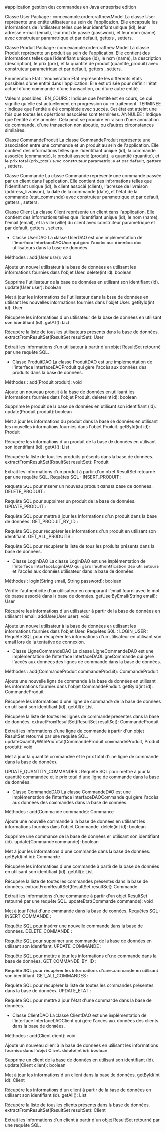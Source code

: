 #application gestion des commandes en Java entreprise edition

Classe User
Package : com.example.ordercraftnew.Model
La classe User représente une entité utilisateur au sein de l'application. Elle encapsule les informations de l'utilisateur telles que leur identifiant unique (id), leur adresse e-mail (email), leur mot de passe (password), et leur nom (name) avec construteur parametrique et par default, getters , setters.


Classe Produit
Package : com.example.ordercraftnew.Model
La classe Produit représente un produit au sein de l'application. Elle contient des informations telles que l'identifiant unique (id), le nom (name), la description (description), le prix (prix), et la quantité de produit (quantite_produit) avec construteur parametrique et par default, getters , setters.


Enumération Etat
L'énumération Etat représente les différents états possibles d'une entité dans l'application. Elle est utilisée pour définir l'état actuel d'une commande, d'une transaction, ou d'une autre entité.

Valeurs possibles :
EN_COURS :
Indique que l'entité est en cours, ce qui signifie qu'elle est actuellement en progression ou en traitement.
TERMINEE :
Indique que l'entité a été complétée avec succès. Cet état est atteint une fois que toutes les opérations associées sont terminées.
ANNULEE :
Indique que l'entité a été annulée. Cela peut se produire en raison d'une annulation de commande, d'une transaction non aboutie, ou d'autres circonstances similaires.

Classe CommandeProduit
La classe CommandeProduit représente une association entre une commande et un produit au sein de l'application. Elle contient des informations telles que l'identifiant unique (id), la commande associée (commande), le produit associé (produit), la quantité (quantite), et le prix total (prix_total) avec construteur parametrique et par default, getters , setters.

Classe Commande
La classe Commande représente une commande passée par un client dans l'application. Elle contient des informations telles que l'identifiant unique (id), le client associé (client), l'adresse de livraison (address_livraison), la date de la commande (date), et l'état de la commande (etat_commande) avec construteur parametrique et par default, getters , setters.

Classe Client
La classe Client représente un client dans l'application. Elle contient des informations telles que l'identifiant unique (id), le nom (name), l'email (email), et la ville (ville) du client avec construteur parametrique et par default, getters , setters.

- Classe UserDAO
La classe UserDAO est une implémentation de l'interface InterfaceDAOUser qui gère l'accès aux données des utilisateurs dans la base de données.

Méthodes :
add(User user): void

Ajoute un nouvel utilisateur à la base de données en utilisant les informations fournies dans l'objet User.
delete(int id): boolean

Supprime l'utilisateur de la base de données en utilisant son identifiant (id).
update(User user): boolean

Met à jour les informations de l'utilisateur dans la base de données en utilisant les nouvelles informations fournies dans l'objet User.
getById(int id): User

Récupère les informations d'un utilisateur de la base de données en utilisant son identifiant (id).
getAll(): List<User>

Récupère la liste de tous les utilisateurs présents dans la base de données.
extractFromResultSet(ResultSet resultSet): User

Extrait les informations d'un utilisateur à partir d'un objet ResultSet retourné par une requête SQL.

 - Classe ProduitDAO
La classe ProduitDAO est une implémentation de l'interface InterfaceDAOProduit qui gère l'accès aux données des produits dans la base de données.

Méthodes :
add(Produit produit): void

Ajoute un nouveau produit à la base de données en utilisant les informations fournies dans l'objet Produit.
delete(int id): boolean

Supprime le produit de la base de données en utilisant son identifiant (id).
update(Produit produit): boolean

Met à jour les informations du produit dans la base de données en utilisant les nouvelles informations fournies dans l'objet Produit.
getById(int id): Produit

Récupère les informations d'un produit de la base de données en utilisant son identifiant (id).
getAll(): List<Produit>

Récupère la liste de tous les produits présents dans la base de données.
extractFromResultSet(ResultSet resultSet): Produit

Extrait les informations d'un produit à partir d'un objet ResultSet retourné par une requête SQL.
Requêtes SQL :
INSERT_PRODUIT :

Requête SQL pour insérer un nouveau produit dans la base de données.
DELETE_PRODUIT :

Requête SQL pour supprimer un produit de la base de données.
UPDATE_PRODUIT :

Requête SQL pour mettre à jour les informations d'un produit dans la base de données.
GET_PRODUIT_BY_ID :

Requête SQL pour récupérer les informations d'un produit en utilisant son identifiant.
GET_ALL_PRODUITS :

Requête SQL pour récupérer la liste de tous les produits présents dans la base de données.

- Classe LoginDAO
La classe LoginDAO est une implémentation de l'interface InterfaceLoginDAO qui gère l'authentification des utilisateurs et l'accès aux données utilisateur dans la base de données.

Méthodes :
login(String email, String password): boolean

Vérifie l'authenticité d'un utilisateur en comparant l'email fourni avec le mot de passe associé dans la base de données.
getUserByEmail(String email): User

Récupère les informations d'un utilisateur à partir de la base de données en utilisant l'email.
addUser(User user): void

Ajoute un nouvel utilisateur à la base de données en utilisant les informations fournies dans l'objet User.
Requêtes SQL :
LOGIN_USER :
Requête SQL pour récupérer les informations d'un utilisateur en utilisant son email lors de la tentative de connexion.

- Classe LigneCommandeDAO
La classe LigneCommandeDAO est une implémentation de l'interface InterfaceDAOLigneCommande qui gère l'accès aux données des lignes de commande dans la base de données.

Méthodes :
add(CommandeProduit commandeProduit): CommandeProduit

Ajoute une nouvelle ligne de commande à la base de données en utilisant les informations fournies dans l'objet CommandeProduit.
getById(int id): CommandeProduit

Récupère les informations d'une ligne de commande de la base de données en utilisant son identifiant (id).
getAll(): List<CommandeProduit>

Récupère la liste de toutes les lignes de commande présentes dans la base de données.
extractFromResultSet(ResultSet resultSet): CommandeProduit

Extrait les informations d'une ligne de commande à partir d'un objet ResultSet retourné par une requête SQL.
updateQuantityWithPrixTotal(CommandeProduit commandeProduit, Produit produit): void

Met à jour la quantité commandée et le prix total d'une ligne de commande dans la base de données.

UPDATE_QUANTITY_COMMANDER :
Requête SQL pour mettre à jour la quantité commandée et le prix total d'une ligne de commande dans la base de données.

- Classe CommandeDAO
La classe CommandeDAO est une implémentation de l'interface InterfaceDAOCommande qui gère l'accès aux données des commandes dans la base de données.

Méthodes :
add(Commande commande): Commande

Ajoute une nouvelle commande à la base de données en utilisant les informations fournies dans l'objet Commande.
delete(int id): boolean

Supprime une commande de la base de données en utilisant son identifiant (id).
update(Commande commande): boolean

Met à jour les informations d'une commande dans la base de données.
getById(int id): Commande

Récupère les informations d'une commande à partir de la base de données en utilisant son identifiant (id).
getAll(): List<Commande>

Récupère la liste de toutes les commandes présentes dans la base de données.
extractFromResultSet(ResultSet resultSet): Commande

Extrait les informations d'une commande à partir d'un objet ResultSet retourné par une requête SQL.
updateEtat(Commande commande): void

Met à jour l'état d'une commande dans la base de données.
Requêtes SQL :
INSERT_COMMANDE :

Requête SQL pour insérer une nouvelle commande dans la base de données.
DELETE_COMMANDE :

Requête SQL pour supprimer une commande de la base de données en utilisant son identifiant.
UPDATE_COMMANDE :

Requête SQL pour mettre à jour les informations d'une commande dans la base de données.
GET_COMMANDE_BY_ID :

Requête SQL pour récupérer les informations d'une commande en utilisant son identifiant.
GET_ALL_COMMANDES :

Requête SQL pour récupérer la liste de toutes les commandes présentes dans la base de données.
UPDATE_ETAT :

Requête SQL pour mettre à jour l'état d'une commande dans la base de données.

- Classe ClientDAO
La classe ClientDAO est une implémentation de l'interface InterfaceDAOClient qui gère l'accès aux données des clients dans la base de données.

Méthodes :
add(Client client): void

Ajoute un nouveau client à la base de données en utilisant les informations fournies dans l'objet Client.
delete(int id): boolean

Supprime un client de la base de données en utilisant son identifiant (id).
update(Client client): boolean

Met à jour les informations d'un client dans la base de données.
getById(int id): Client

Récupère les informations d'un client à partir de la base de données en utilisant son identifiant (id).
getAll(): List<Client>

Récupère la liste de tous les clients présents dans la base de données.
extractFromResultSet(ResultSet resultSet): Client

Extrait les informations d'un client à partir d'un objet ResultSet retourné par une requête SQL.







